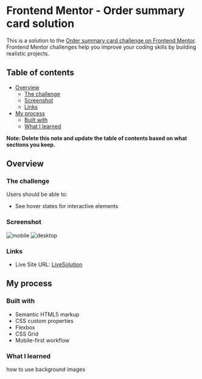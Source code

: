 # Frontend Mentor - Order summary card solution

This is a solution to the [Order summary card challenge on Frontend Mentor](https://www.frontendmentor.io/challenges/order-summary-component-QlPmajDUj). Frontend Mentor challenges help you improve your coding skills by building realistic projects.

## Table of contents

- [Overview](#overview)
  - [The challenge](#the-challenge)
  - [Screenshot](#screenshot)
  - [Links](#links)
- [My process](#my-process)
  - [Built with](#built-with)
  - [What I learned](#what-i-learned)

**Note: Delete this note and update the table of contents based on what sections you keep.**

## Overview

### The challenge

Users should be able to:

- See hover states for interactive elements

### Screenshot

![mobile](./public/mobile.jpg)
![desktop](./public/desktop.jpg)

### Links

- Live Site URL: [LiveSolution](https://piojosistematico.github.io/fem-order-summary-component-main/)

## My process

### Built with

- Semantic HTML5 markup
- CSS custom properties
- Flexbox
- CSS Grid
- Mobile-first workflow

### What I learned

how to use background images
